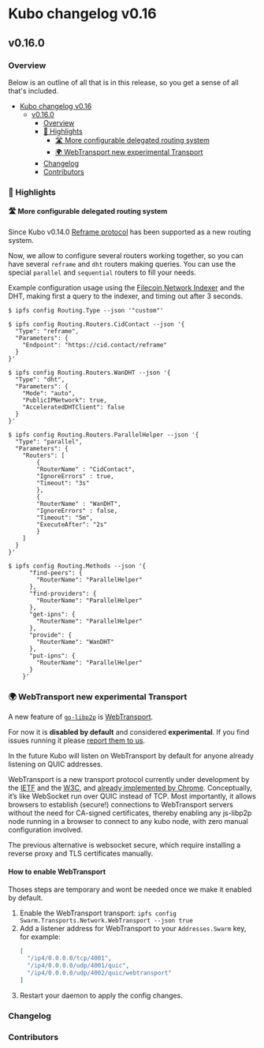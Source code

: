 # Kubo changelog v0.16

## v0.16.0

### Overview

Below is an outline of all that is in this release, so you get a sense of all that's included.

- [Kubo changelog v0.16](#kubo-changelog-v016)
  - [v0.16.0](#v0160)
    - [Overview](#overview)
    - [🔦 Highlights](#-highlights)
      - [🛣️ More configurable delegated routing system](#️-more-configurable-delegated-routing-system)
      - [🌍 WebTransport new experimental Transport](#-webtransport-new-experimental-transport)
    - [Changelog](#changelog)
    - [Contributors](#contributors)


### 🔦 Highlights

<!-- TODO -->

#### 🛣️ More configurable delegated routing system

Since Kubo v0.14.0 [Reframe protocol](https://github.com/ipfs/specs/tree/main/reframe#readme) has been supported as a new routing system.

Now, we allow to configure several routers working together, so you can have several `reframe` and `dht` routers making queries. You can use the special `parallel` and `sequential` routers to fill your needs.

Example configuration usage using the [Filecoin Network Indexer](https://docs.cid.contact/filecoin-network-indexer/overview) and the DHT, making first a query to the indexer, and timing out after 3 seconds.

```console
$ ipfs config Routing.Type --json '"custom"'

$ ipfs config Routing.Routers.CidContact --json '{
  "Type": "reframe",
  "Parameters": {
    "Endpoint": "https://cid.contact/reframe"
  }
}'

$ ipfs config Routing.Routers.WanDHT --json '{
  "Type": "dht",
  "Parameters": {
    "Mode": "auto",
    "PublicIPNetwork": true,
    "AcceleratedDHTClient": false
  }
}'

$ ipfs config Routing.Routers.ParallelHelper --json '{
  "Type": "parallel",
  "Parameters": {
    "Routers": [
        {
        "RouterName" : "CidContact",
        "IgnoreErrors" : true,
        "Timeout": "3s"
        },
        {
        "RouterName" : "WanDHT",
        "IgnoreErrors" : false,
        "Timeout": "5m",
        "ExecuteAfter": "2s"
        }
    ]
  }
}'

$ ipfs config Routing.Methods --json '{
      "find-peers": {
        "RouterName": "ParallelHelper"
      },
      "find-providers": {
        "RouterName": "ParallelHelper"
      },
      "get-ipns": {
        "RouterName": "ParallelHelper"
      },
      "provide": {
        "RouterName": "WanDHT"
      },
      "put-ipns": {
        "RouterName": "ParallelHelper"
      }
    }'

```

### 🌍 WebTransport new experimental Transport

A new feature of [`go-libp2p`](https://github.com/libp2p/go-libp2p/releases/tag/v0.23.0) is [WebTransport](https://github.com/libp2p/go-libp2p/issues/1717).

For now it is **disabled by default** and considered **experimental**.
If you find issues running it please [report them to us](https://github.com/ipfs/kubo/issues/new).

In the future Kubo will listen on WebTransport by default for anyone already listening on QUIC addresses.

WebTransport is a new transport protocol currently under development by the [IETF](https://datatracker.ietf.org/wg/webtrans/about/) and the [W3C](https://www.w3.org/TR/webtransport/), and [already implemented by Chrome](https://caniuse.com/webtransport).
Conceptually, it’s like WebSocket run over QUIC instead of TCP. Most importantly, it allows browsers to establish (secure!) connections to WebTransport servers without the need for CA-signed certificates,
thereby enabling any js-libp2p node running in a browser to connect to any kubo node, with zero manual configuration involved.

The previous alternative is websocket secure, which require installing a reverse proxy and TLS certificates manually.

#### How to enable WebTransport

Thoses steps are temporary and wont be needed once we make it enabled by default.

1. Enable the WebTransport transport:
   `ipfs config Swarm.Transports.Network.WebTransport --json true`
1. Add a listener address for WebTransport to your `Addresses.Swarm` key, for example:
   ```json
   [
     "/ip4/0.0.0.0/tcp/4001",
     "/ip4/0.0.0.0/udp/4001/quic",
     "/ip4/0.0.0.0/udp/4002/quic/webtransport"
   ]
   ```
1. Restart your daemon to apply the config changes.

### Changelog

<!-- TODO -->

### Contributors

<!-- TODO -->
